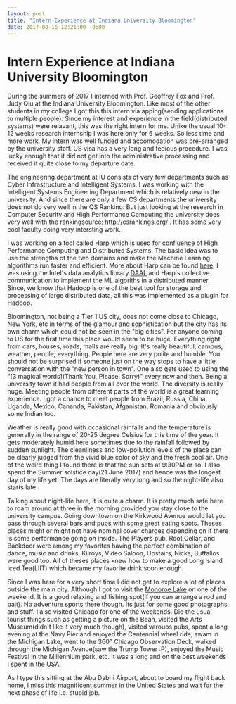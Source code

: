 ```yaml
---
layout: post
title: "Intern Experience at Indiana University Bloomington"
date: 2017-08-16 12:21:00 -0500
---
```


# Intern Experience at Indiana University Bloomington

During the summers of 2017 I interned with Prof. Geoffrey Fox and Prof. Judy Qiu at the Indiana University Bloomington. Like most of the other students in my college I got this this intern via apping(sending applications to multiple people). Since my interest and experience in the field(distributed systems) were relavant, this was the right intern for me. Unike the usual 10-12 weeks research internship I was here only for 6 weeks. So less time and more work. My intern was well funded and accomodation was pre-arranged by the university staff. US visa has a very long and tedious procedure. I was lucky enough that it did not get into the administrative processing and received it quite close to my departure date.

The engineering department at IU consists of very few departments such as Cyber Infrastructure and Intelligent Systems. I was working with the Intelligent Systems Engineering Department which is relatively new in the university. And since there are only a few CS departments the university does not do very well in the QS Ranking. But just looking at the research in Computer Security and High Performance Computing the university does very well with the ranking[source: http://csrankings.org/ ](http://csrankings.org "csrankings.org"). It has some very cool faculty doing very intersting work.

I was working on a tool called Harp which is used for confluence of High Performance Computing and Distributed Systems. The basic idea was to use the strengths of the two domains and make the Machine Learning algorithms run faster and efficient. More about Harp can be found [here](https://dsc-spidal.github.io/harp/). I was using the Intel's data analytics library [DAAL]() and Harp's collective communication to implement the ML algoriths in a distributed manner. Since, we know that Hadoop is one of the best tool for storage and processing of large distributed data, all this was implemented as a plugin for Hadoop.

Bloomington, not being a Tier 1 US city, does not come close to Chicago, New York, etc in terms of the glamour and sophistication but the city has its own charm which could not be seen in the "big cities". For anyone coming to US for the first time this place would seem to be huge. Everything right from cars, houses, roads, malls are really big. It's really beautiful; campus, weather, people, everything. People here are very polite and humble. You should not be surprised if someone just on the way stops to have a little conversation with the "new person in town". One also gets used to using the "[3 magical words](Thank You, Please, Sorry)" every now and then. Being a university town it had people from  all over the world. The diversity is really huge. Meeting people from different parts of the world is a great learning experience. I got a chance to meet people from Brazil, Russia, China, Uganda, Mexico, Cananda, Pakistan, Afganistan, Romania and obviously some Indian too. 

Weather is really good with occasional rainfalls and the temperature is generally in the range of 20-25 degree Celsius for this time of the year. It gets moderately humid here sometimes due to the rainfall followed by sudden sunlight. The cleanliness and low-pollution levels of the place can be clearly judged from the vivid blue color of sky and the fresh cool air. One of the weird thing I found there is that the sun sets at 9:30PM or so. I also spend the Summer solstice day(21 June 2017) and hence was the longest day of my life yet. The days are literally very long and so the night-life also starts late.

Talking about night-life here, it is quite a charm. It is pretty much safe here to roam around at three in the morning provided you stay close to the university campus. Going downtown on the Kirkwood Avenue would let you pass through several bars and pubs with some great eating spots. Theses places might or might not have nominal cover charges depending on if there is some performance going on inside. The Players pub, Root Cellar, and Backdoor were among my favorites having the perfect combination of dance, music and drinks. Kilroys, Video Saloon, Upstairs, Nicks, Buffalios were good too. All of theses places knew how to make a good Long Island Iced Tea(LIIT) which became my favorite drink soon enough. 

Since I was here for a very short time I did not get to explore a lot of places outside the main city. Although I got to visit the [Monoroe Lake]() on one of the weekend. It is a good relaxing and fishing spot(if you can arrange a rod and bait). No adventure sports there though. Its just for some good photographs and stuff. I also visited Chicago for one of the weekends. Did the usual tourist things such as getting a picture on the Bean, visited the Arts Museum(didn't like it very much though), visited varouos pubs, spent a long evening at the Navy Pier and enjoyed the Centennial wheel ride, swam in the Michigan Lake, went to the 360° Chicago Observation Deck, walked through the Michigan Avenue(saw the Trump Tower :P), enjoyed the Music Festival in the Millennium park, etc. It was a long and on the best weekends I spent in the USA.

As I type this sitting at the Abu Dabhi Airport, about to board my flight back home, I miss this magnificent summer in the United States and wait for the next phase of life i.e. stupid job.